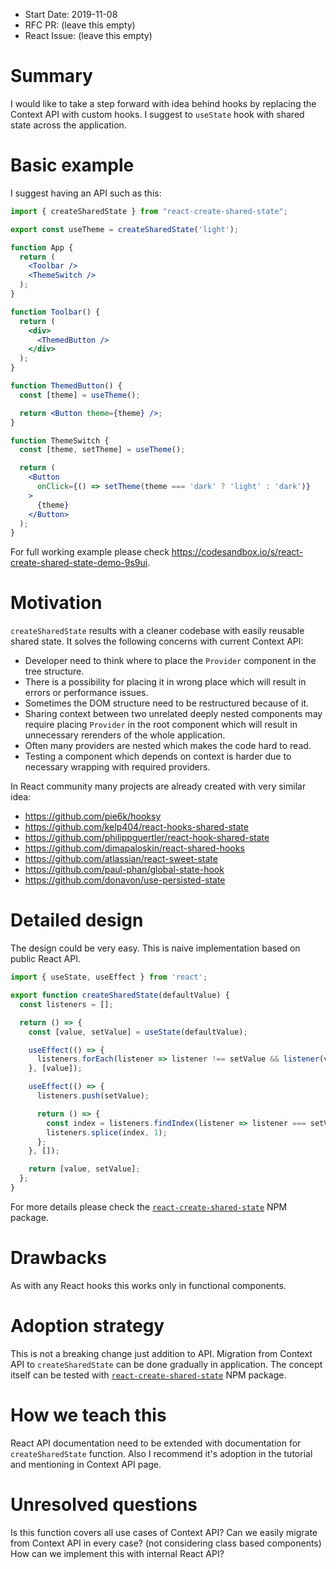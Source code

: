 - Start Date: 2019-11-08
- RFC PR: (leave this empty)
- React Issue: (leave this empty)

# Summary

I would like to take a step forward with idea behind hooks by replacing the Context API with custom hooks.
I suggest to `useState` hook with shared state across the application.

# Basic example

I suggest having an API such as this:

```jsx
import { createSharedState } from "react-create-shared-state";

export const useTheme = createSharedState('light');

function App {
  return (
    <Toolbar />
    <ThemeSwitch />
  );
}

function Toolbar() {
  return (
    <div>
      <ThemedButton />
    </div>
  );
}

function ThemedButton() {
  const [theme] = useTheme();

  return <Button theme={theme} />;
}

function ThemeSwitch {
  const [theme, setTheme] = useTheme();

  return (
    <Button
      onClick={() => setTheme(theme === 'dark' ? 'light' : 'dark')}
    >
      {theme}
    </Button>
  );
}
```

For full working example please check https://codesandbox.io/s/react-create-shared-state-demo-9s9ui.

# Motivation

`createSharedState` results with a cleaner codebase with easily reusable shared state. It solves the following concerns with current Context API:  
- Developer need to think where to place the `Provider` component in the tree structure.
- There is a possibility for placing it in wrong place which will result in errors or performance issues.
- Sometimes the DOM structure need to be restructured because of it.
- Sharing context between two unrelated deeply nested components may require placing `Provider` in the root component which will result in unnecessary rerenders of the whole application.
- Often many providers are nested which makes the code hard to read.
- Testing a component which depends on context is harder due to necessary wrapping with required providers.

In React community many projects are already created with very similar idea:
- https://github.com/pie6k/hooksy
- https://github.com/kelp404/react-hooks-shared-state
- https://github.com/philippguertler/react-hook-shared-state
- https://github.com/dimapaloskin/react-shared-hooks
- https://github.com/atlassian/react-sweet-state
- https://github.com/paul-phan/global-state-hook
- https://github.com/donavon/use-persisted-state


# Detailed design

The design could be very easy. This is naive implementation based on public React API.

```jsx
import { useState, useEffect } from 'react';

export function createSharedState(defaultValue) {
  const listeners = [];

  return () => {
    const [value, setValue] = useState(defaultValue);

    useEffect(() => {
      listeners.forEach(listener => listener !== setValue && listener(value));
    }, [value]);

    useEffect(() => {
      listeners.push(setValue);

      return () => {
        const index = listeners.findIndex(listener => listener === setValue);
        listeners.splice(index, 1);
      };
    }, []);

    return [value, setValue];
  };
}
```

For more details please check the [`react-create-shared-state`](https://github.com/mucsi96/react-create-shared-state) NPM package. 

# Drawbacks

As with any React hooks this works only in functional components. 

# Adoption strategy

This is not a breaking change just addition to API.
Migration from Context API to `createSharedState` can be done gradually in application.
The concept itself can be tested with [`react-create-shared-state`](https://github.com/mucsi96/react-create-shared-state) NPM package.

# How we teach this

React API documentation need to be extended with documentation for `createSharedState` function.
Also I recommend it's adoption in the tutorial and mentioning in Context API page.

# Unresolved questions

Is this function covers all use cases of Context API?
Can we easily migrate from Context API in every case? (not considering class based components)
How can we implement this with internal React API?